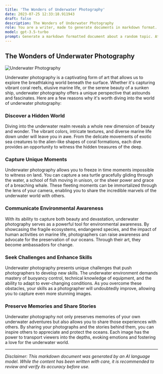 ```yaml
---
title: 'The Wonders of Underwater Photography'
date: 2023-07-25 12:33:18.911943
draft: false
description: The Wonders of Underwater Photography
role: You are a writer, made to generate documents in markdown format. It is very important that all of the documents you generate are in valid markdown format.
model: gpt-3.5-turbo
prompt: Generate a markdown formatted document about a random topic. At the bottom, include a disclaimer explaining that the document was generated by you. The first line of the document should be the title. Make sure that the entire document is in proper markdown format, using a mix of various tags to make the document visually appealing.
---
```


## The Wonders of Underwater Photography

![Underwater Photography](https://images.unsplash.com/photo-1521700253310-06761127b666)

Underwater photography is a captivating form of art that allows us to explore the breathtaking world beneath the surface. Whether it's capturing vibrant coral reefs, elusive marine life, or the serene beauty of a sunken ship, underwater photography offers a unique perspective that astounds and fascinates. Here are a few reasons why it's worth diving into the world of underwater photography:

### Discover a Hidden World

Diving into the underwater realm reveals a whole new dimension of beauty and wonder. The vibrant colors, intricate textures, and diverse marine life down under will leave you in awe. From the delicate movements of exotic sea creatures to the alien-like shapes of coral formations, each dive provides an opportunity to witness the hidden treasures of the deep.

### Capture Unique Moments

Underwater photography allows you to freeze in time moments impossible to witness on land. You can capture a sea turtle gracefully gliding through the water, a school of fish moving in unison, or the sheer power and grace of a breaching whale. These fleeting moments can be immortalized through the lens of your camera, enabling you to share the incredible marvels of the underwater world with others.

### Communicate Environmental Awareness

With its ability to capture both beauty and devastation, underwater photography serves as a powerful tool for environmental awareness. By showcasing the fragile ecosystems, endangered species, and the impact of human activities on marine life, photographers can raise awareness and advocate for the preservation of our oceans. Through their art, they become ambassadors for change.

### Seek Challenges and Enhance Skills

Underwater photography presents unique challenges that push photographers to develop new skills. The underwater environment demands mastery of buoyancy control, technical knowledge of equipment, and the ability to adapt to ever-changing conditions. As you overcome these obstacles, your skills as a photographer will undoubtedly improve, allowing you to capture even more stunning images.

### Preserve Memories and Share Stories

Underwater photography not only preserves memories of your own underwater adventures but also allows you to share those experiences with others. By sharing your photographs and the stories behind them, you can inspire others to appreciate and protect the oceans. Each image has the power to transport viewers into the depths, evoking emotions and fostering a love for the underwater world.

---

*Disclaimer: This markdown document was generated by an AI language model. While the content has been written with care, it is recommended to review and verify its accuracy before use.*